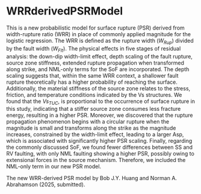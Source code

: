# WRRderivedPSRModel
This is a new probabilistic model for surface rupture (PSR) derived from width-rupture ratio (WRR) in place of commonly applied magnitude for the logistic regression. The WRR is defined as the rupture width ($W_{Rup}$) divided by the fault width ($W_{Flt}$).
The physical effects in five stages of residual analysis: the down-dip width-limit effect, depth scaling of the fault rupture, source zone stiffness, extended rupture propagation when transformed along strike, and NML-only terms for the SoF are incorporated. The depth scaling suggests that, within the same WRR context, a shallower fault rupture theoretically has a higher probability of reaching the surface. Additionally, the material stiffness of the source zone relates to the stress, friction, and temperature conditions indicated by the Vs structures. We found that the $Vs_{TUC}$, is proportional to the occurrence of surface rupture in this study, indicating that a stiffer source zone consumes less fracture energy, resulting in a higher PSR. Moreover, we discovered that the rupture propagation phenomenon begins with a circular rupture when the magnitude is small and transforms along the strike as the magnitude increases, constrained by the width-limit effect, leading to a larger Asp, which is associated with significantly higher PSR scaling. Finally, regarding the commonly discussed SoF, we found fewer differences between SS and RV faulting, with only NML faulting showing a higher PSR, possibly owing to extensional forces in the source mechanism. Therefore, we included the NML-only term in our new PSR model.

The new WRR-derived PSR model by Bob J.Y. Huang and Norman A. Abrahamson (2025, submitted).

